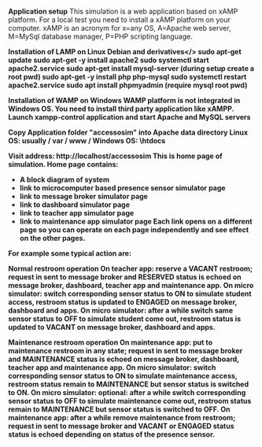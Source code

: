 <b>Application setup</b>
This simulation is a web application based on xAMP platform.
For a local test you need to install a xAMP platform on your computer.
xAMP is an acronym for x=any OS, A=Apache web server, M=MySql database manager, P=PHP scripting language.

<b>Installation of LAMP on Linux Debian and derivatives</>
sudo apt-get update
sudo apt-get -y install apache2
sudo systemctl start apache2.service
sudo apt-get install mysql-server (during setup create a root pwd)
sudo apt-get -y install php php-mysql
sudo systemctl restart apache2.service
sudo apt install phpmyadmin (require mysql root pwd)

<b>Installation of WAMP on Windows</b>
WAMP platform is not integrated in Windows OS.
You need to install third party application like xAMPP.
Launch xampp-control application and start Apache and MySQL servers

Copy Application folder "accessosim" into Apache data directory
Linux OS:	usually / var / www / 
Windows OS:  <xAMPP installation path>\htdocs

Visit address: http://localhost/accessosim
This is home page of simulation. Home page contains:
- A block diagram of system
- link to microcomputer based presence sensor simulator page
- link to message broker simulator page
- link to dashboard simulator page
- link to teacher app simulator page
- link to maintenance app simulator page
Each link opens on a different page so you can operate on each page independently and see effect on the other pages.

For example some typical action are:

<b>Normal restroom operation</b>
On teacher app: reserve a VACANT restroom; request in sent to message broker and RESERVED status is echoed on message broker, dashboard, teacher app and maintenance app. 
On micro simulator: switch corresponding sensor status to ON to simulate student access, restroom status is updated to ENGAGED on message broker, dashboard and apps.
On micro simulator: after a while switch same sensor status to OFF to simulate student come out, restroom status is updated to VACANT on message broker, dashboard and apps.

<b>Maintenance  restroom operation</b>
On maintenance app: put to maintenance restroom in any state; request in sent to message broker and MAINTENANCE status is echoed on message broker, dashboard, teacher app and maintenance app. 
On micro simulator: switch corresponding sensor status to ON to simulate maintenance access, restroom status remain to MAINTENANCE but sensor status is switched to ON.
On micro simulator: optional: after a while switch corresponding sensor status to OFF to simulate maintenance come out, restroom status remain to MAINTENANCE but sensor status is switched to OFF.
On maintenance app:  after a while remove maintenance from restroom; request in sent to message broker and VACANT or ENGAGED status  status is echoed depending on status of the presence sensor.

